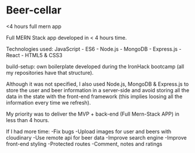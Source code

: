 # Beer-cellar
&lt;4 hours full mern app

Full MERN Stack app developed in < 4 hours time.

Technologies used: JavaScript - ES6 - Node.js - MongoDB - Express.js - React - HTML5 & CSS3

build-setup: own boilerplate developed during the IronHack bootcamp (all my repositories have that structure).

Although it was not specified, I also used Node.js, MongoDB  & Express.js to store the user and beer information in a server-side and avoid storing all the data in the state with the front-end framework (this implies loosing all the information every time we refresh). 

My priority was to deliver the MVP + back-end (Full Mern-Stack APP) in less than 4 hours.

If I had more time:
-Fix bugs
-Upload images for user and beers with cloudinary
-Use remote api for beer data
-Improve search engine
-Improve front-end styling
-Protected routes
-Comment, notes and ratings
